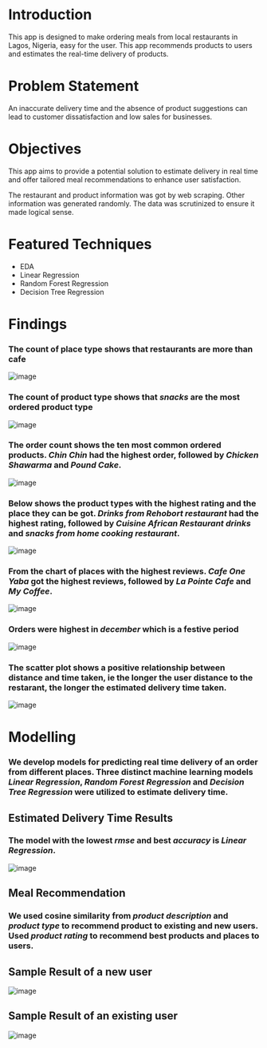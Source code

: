 # Introduction
This app is designed to make ordering meals from local restaurants in Lagos, Nigeria, easy for the user.
This app recommends products to users and estimates the real-time delivery of products.

# Problem Statement
An inaccurate delivery time and the absence of product suggestions can lead to customer dissatisfaction and low sales for businesses.

# Objectives
This app aims to provide a potential solution to estimate delivery in real time and offer tailored meal recommendations to enhance user satisfaction.

The restaurant and product information was got by web scraping. Other information was generated randomly. The data was scrutinized to ensure it made logical sense.

# Featured Techniques
* EDA
* Linear Regression
* Random Forest Regression
* Decision Tree Regression

# Findings 
### **The count of place type shows that restaurants are more than cafe**
![image](https://github.com/amiegirl/Machine_Learning_Portfolio_Projects/assets/81017006/2413b0f7-5a90-4efe-bbcb-5e94436fd4ed)


### **The count of product type shows that *snacks* are the most ordered product type**
![image](https://github.com/amiegirl/Machine_Learning_Portfolio_Projects/assets/81017006/efd0dbfc-e7b0-4dbe-a7cc-f0b8bbf92454)


### **The order count shows the ten most common ordered products. *Chin Chin* had the highest order, followed by *Chicken Shawarma* and *Pound Cake*.**
![image](https://github.com/amiegirl/Machine_Learning_Portfolio_Projects/assets/81017006/59d79e0f-9e0f-41ea-8dc3-dafbba1eed12)


### **Below shows the product types with the highest rating and the place they can be got. *Drinks from Rehobort restaurant* had the highest rating, followed by *Cuisine African Restaurant drinks* and *snacks from home cooking restaurant*.**
![image](https://github.com/amiegirl/Machine_Learning_Portfolio_Projects/assets/81017006/cd267b1f-bc96-4ad8-9530-f0ab354a5024)


### **From the chart of places with the highest reviews. *Cafe One Yaba* got the highest reviews, followed by *La Pointe Cafe* and *My Coffee*.**
![image](https://github.com/amiegirl/Machine_Learning_Portfolio_Projects/assets/81017006/125e1188-d306-4840-a870-a34bebfbe1aa)


### **Orders were highest in *december* which is a festive period**
![image](https://github.com/amiegirl/Machine_Learning_Portfolio_Projects/assets/81017006/a266949e-c0e9-4c6c-8f4e-fbd57e2c17b6)


### **The scatter plot shows a positive relationship between distance and time taken, ie the longer the user distance to the restarant, the longer the estimated delivery time taken.**
![image](https://github.com/amiegirl/Machine_Learning_Portfolio_Projects/assets/81017006/f86e6903-e28b-4220-b3cd-6c863613b2e5)


# Modelling
### **We develop models for predicting real time delivery of an order from different places. Three distinct machine learning models *Linear Regression*, *Random Forest Regression* and *Decision Tree Regression* were utilized to estimate delivery time**.

## Estimated Delivery Time Results
### **The model with the lowest *rmse* and best *accuracy* is *Linear Regression*.**
![image](https://github.com/amiegirl/Machine_Learning_Portfolio_Projects/assets/81017006/8814336d-b5c2-448d-bfcb-f35902f5e08a)

## Meal Recommendation
### **We used cosine similarity from *product description* and *product type* to recommend product to existing and new users. Used *product rating* to recommend best products and places to users.**

## Sample Result of a new user
![image](https://github.com/amiegirl/Machine_Learning_Portfolio_Projects/assets/81017006/e9e01360-e743-45fc-98db-304dcfb50a7e)<br><hb>

## Sample Result of an existing user
![image](https://github.com/amiegirl/Machine_Learning_Portfolio_Projects/assets/81017006/634591b4-fad2-46e8-94bd-733a47adcc9c)
